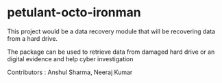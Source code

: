 petulant-octo-ironman
=====================

This project would be a data recovery module that will be recovering data from a hard drive.

The package can be used to retrieve data from damaged hard drive or an digital evidence and help cyber investigation


Contributors : Anshul Sharma, Neeraj Kumar